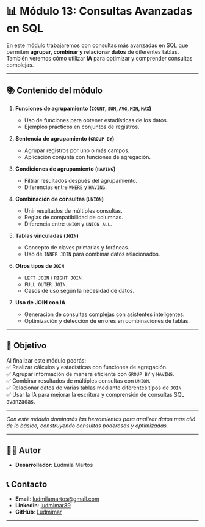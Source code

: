 # 📊 Módulo 13: Consultas Avanzadas en SQL

En este módulo trabajaremos con consultas más avanzadas en SQL que permiten **agrupar, combinar y relacionar datos** de diferentes tablas. También veremos cómo utilizar **IA** para optimizar y comprender consultas complejas.

---

## 📚 Contenido del módulo

1. **Funciones de agrupamiento (`COUNT`, `SUM`, `AVG`, `MIN`, `MAX`)**  
   - Uso de funciones para obtener estadísticas de los datos.  
   - Ejemplos prácticos en conjuntos de registros.  

2. **Sentencia de agrupamiento (`GROUP BY`)**  
   - Agrupar registros por uno o más campos.  
   - Aplicación conjunta con funciones de agregación.  

3. **Condiciones de agrupamiento (`HAVING`)**  
   - Filtrar resultados después del agrupamiento.  
   - Diferencias entre `WHERE` y `HAVING`.  

4. **Combinación de consultas (`UNION`)**  
   - Unir resultados de múltiples consultas.  
   - Reglas de compatibilidad de columnas.  
   - Diferencia entre `UNION` y `UNION ALL`.  

5. **Tablas vinculadas (`JOIN`)**  
   - Concepto de claves primarias y foráneas.  
   - Uso de `INNER JOIN` para combinar datos relacionados.  

6. **Otros tipos de `JOIN`**  
   - `LEFT JOIN` / `RIGHT JOIN`.  
   - `FULL OUTER JOIN`.  
   - Casos de uso según la necesidad de datos.  

7. **Uso de JOIN con IA**  
   - Generación de consultas complejas con asistentes inteligentes.  
   - Optimización y detección de errores en combinaciones de tablas.  

---

## 🎯 Objetivo
Al finalizar este módulo podrás:  
✅ Realizar cálculos y estadísticas con funciones de agregación.  
✅ Agrupar información de manera eficiente con `GROUP BY` y `HAVING`.  
✅ Combinar resultados de múltiples consultas con `UNION`.  
✅ Relacionar datos de varias tablas mediante diferentes tipos de `JOIN`.  
✅ Usar la IA para mejorar la escritura y comprensión de consultas SQL avanzadas.  

---
*Con este módulo dominarás las herramientas para analizar datos más allá de lo básico, construyendo consultas poderosas y optimizadas.*


---

## 👨‍💻 Autor

- **Desarrollador**: Ludmila Martos

## 📞 Contacto

- **Email**: [ludmilamartos@gmail.com](mailto:ludmilamartos@gmail.com)
- **LinkedIn**: [ludmimar89](https://www.linkedin.com/in/ludmimar89/)
- **GitHub**: [Ludmimar](https://github.com/Ludmimar)

---

